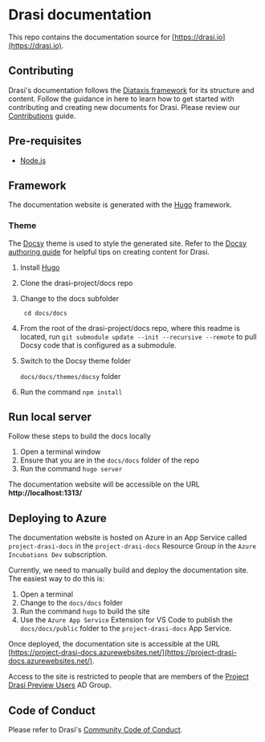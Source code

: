 # Drasi documentation
This repo contains the documentation source for [https://drasi.io](https://drasi.io).
## Contributing
Drasi's documentation follows the [Diataxis framework](https://diataxis.fr/) for its structure and content. Follow the guidance in here to learn how to get started with contributing and creating new documents for Drasi. Please review our [Contributions](https://github.com/drasi-project/docs/blob/preview/CONTRIBUTING.md) guide.
## Pre-requisites
 * [Node.js](https://nodejs.org/en/)
## Framework
The documentation website is generated with the [Hugo](https://gohugo.io/) framework.

### Theme
The [Docsy](https://www.docsy.dev/) theme is used to style the generated site. Refer to the [Docsy authoring guide](https://www.docsy.dev/docs/adding-content/) for helpful tips on creating content for Drasi.

1. Install [Hugo](https://gohugo.io/)
1. Clone the drasi-project/docs repo
2. Change to the docs subfolder

   ``` cd docs/docs```
 
1. From the root of the drasi-project/docs repo, where this readme is located, run ```git submodule update --init --recursive --remote``` to pull Docsy code that is configured as a submodule.
1. Switch to  the Docsy theme folder

   ```docs/docs/themes/docsy``` folder

1. Run the command ```npm install```

## Run local server
Follow these steps to build the docs locally

1. Open a terminal window
1. Ensure that you are in the  ```docs/docs``` folder of the repo
1. Run the command ```hugo server```

The documentation website will be accessible on the URL **http://localhost:1313/**

## Deploying to Azure

The documentation website is hosted on Azure in an App Service called ```project-drasi-docs``` in the ```project-drasi-docs``` Resource Group in the ```Azure Incubations Dev``` subscription.

Currently, we need to manually build and deploy the documentation site. The easiest way to do this is:

1. Open a terminal
1. Change to the ```docs/docs``` folder
1. Run the command ```hugo``` to build the site
1. Use the ```Azure App Service``` Extension for VS Code to publish the ```docs/docs/public``` folder to the ```project-drasi-docs``` App Service.

Once deployed, the documentation site is accessible at the URL [https://project-drasi-docs.azurewebsites.net/](https://project-drasi-docs.azurewebsites.net/).

Access to the site is restricted to people that are members of the [Project Drasi Preview Users](https://ms.portal.azure.com/#view/Microsoft_AAD_IAM/GroupDetailsMenuBlade/~/Overview/groupId/01063f6b-d581-48e5-806a-29d531cba3ff) AD Group.


## Code of Conduct
Please refer to Drasi's [Community Code of Conduct](https://github.com/drasi-project/community/blob/main/CODE_OF_CONDUCT.md).

